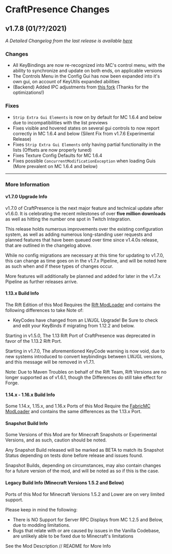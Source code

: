 # CraftPresence Changes

## v1.7.8 (01/??/2021)

_A Detailed Changelog from the last release is available [here](https://gitlab.com/CDAGaming/CraftPresence/-/compare/release%2Fv1.7.6...release%2Fv1.7.8)_

### Changes

*   All KeyBindings are now re-recognized into MC's control menu, with the ability to synchronize and update on both ends, on applicable versions
*   The Controls Menu in the Config Gui has now been expanded into it's own gui, on account of KeyUtils expanded abilities
*   (Backend) Added IPC adjustments from [this fork](https://github.com/Hexmory/DiscordIPC) (Thanks for the optimizations!)

### Fixes

*   `Strip Extra Gui Elements` is now on by default for MC 1.6.4 and below due to incompatibilities with the list previews
*   Fixes visible and hovered states on several gui controls to now report correctly in MC 1.6.4 and below (Silent Fix from v1.7.6 Experimental Release)
*   Fixes `Strip Extra Gui Elements` only having partial functionality in the lists (Offsets are now properly tuned)
*   Fixes Texture Config Defaults for MC 1.6.4
*   Fixes possible `ConcurrentModificationException` when loading Guis (More prevalent on MC 1.6.4 and below)

___

### More Information

#### v1.7.0 Upgrade Info

v1.7.0 of CraftPresence is the next major feature and technical update after v1.6.0.
It is celebrating the recent milestones of over **five million downloads** as well as hitting the number one spot in Twitch Integration.

This release holds numerous improvements over the existing configuration system, as well as adding numerous long-standing user requests and planned features that have been queued over time since v1.4.0s release,
that are outlined in the changelog above.

While no config migrations are necessary at this time for updating to v1.7.0, this can change as time goes on in the v1.7.x Pipeline, and will be noted here as such when and if these types of changes occur.

More features will additionally be planned and added for later in the v1.7.x Pipeline as further releases arrive.

#### 1.13.x Build Info

The Rift Edition of this Mod Requires the [Rift ModLoader](https://www.curseforge.com/minecraft/mc-mods/rift) and contains the following differences to take Note of:

*   KeyCodes have changed from an LWJGL Upgrade! Be Sure to check and edit your KeyBinds if migrating from 1.12.2 and below.

Starting in v1.5.0, The 1.13 Rift Port of CraftPresence was deprecated in favor of the 1.13.2 Rift Port.

Starting in v1.7.0, The aforementioned KeyCode warning is now void, due to new systems introduced to convert keybindings between LWJGL versions, and this message will be removed in v1.7.1.

Note: Due to Maven Troubles on behalf of the Rift Team, Rift Versions are no longer supported as of v1.6.1, though the Differences do still take effect for Forge.

#### 1.14.x - 1.16.x Build Info

Some 1.14.x, 1.15.x, and 1.16.x Ports of this Mod Require the [FabricMC ModLoader](https://www.curseforge.com/minecraft/mc-mods/fabric-api) and contains the same differences as the 1.13.x Port.

#### Snapshot Build Info

Some Versions of this Mod are for Minecraft Snapshots or Experimental Versions, and as such, caution should be noted.

Any Snapshot Build released will be marked as BETA to match its Snapshot Status depending on tests done before release and issues found.

Snapshot Builds, depending on circumstances, may also contain changes for a future version of the mod, and will be noted as so if this is the case.

#### Legacy Build Info (Minecraft Versions 1.5.2 and Below)

Ports of this Mod for Minecraft Versions 1.5.2 and Lower are on very limited support.

Please keep in mind the following:

*   There is NO Support for Server RPC Displays from MC 1.2.5 and Below, due to modding limitations.
*   Bugs that relate with or are caused by issues in the Vanilla Codebase, are unlikely able to be fixed due to Minecraft's limitations

See the Mod Description // README for More Info
